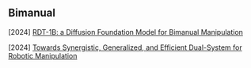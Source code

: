 ## Bimanual

[2024] [RDT-1B: a Diffusion Foundation Model for Bimanual Manipulation](https://arxiv.org/abs/2410.07864)

[2024] [Towards Synergistic, Generalized, and Efficient Dual-System for Robotic Manipulation](https://arxiv.org/abs/2410.08001)